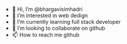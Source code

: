 - 👋 Hi, I’m @bhargavisimhadri
- 👀 I’m interested in  web dedign
- 🌱 I’m currently learning full stack developer
- 💞️ I’m looking to collaborate on github
- 📫 How to reach me github

<!---
bhargavisimhadri/bhargavisimhadri is a ✨ special ✨ repository because its `BHARGAVI.md` (this file) appears on your GitHub profile.
You can click the Preview link to take a look at your changes.
--->
